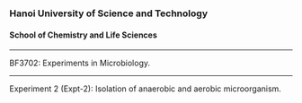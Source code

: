 ### Hanoi University of Science and Technology

#### School of Chemistry and Life Sciences

---

BF3702: Experiments in Microbiology.

---

Experiment 2 (Expt-2): Isolation of anaerobic and aerobic microorganism.
